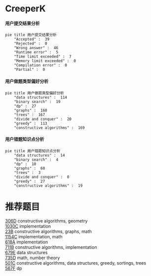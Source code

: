 # CreeperK

<!-- tabs:start -->



#### **用户提交结果分析**

```mermaid
pie title 用户提交结果分析
    "Accepted" :  39
    "Rejected" :  0
    "Wrong answer" :  46
    "Runtime error" :  5
    "Time limit exceeded" :  7
    "Memory limit exceeded" :  0
    "Compilation error" :  0
    "Partial" :  0
```

#### **用户做题类型偏好分析**

```mermaid
pie title 用户做题类型偏好分析
    "data structures" :  114
    "binary search" :  19
    "dp" :  27
    "graphs" :  160
    "trees" :  167
    "divide and conquer" :  20
    "greedy" :  113
    "constructive algorithms" :  169
```
#### **用户错题知识点分析**

```mermaid
pie title 用户错题知识点分析
    "data structures" :  14
    "binary search" :  4
    "dp" :  10
    "graphs" :  60
    "trees" :  3
    "divide and conquer" :  0
    "greedy" :  27
    "constructive algorithms" :  19
```



<!-- tabs:end -->
# 推荐题目
[306D](https://codeforces.com/contest/306/problem/D)		constructive algorithms,
                        geometry		  
[1030C](https://codeforces.com/contest/1030/problem/C)		implementation		  
[23B](https://codeforces.com/contest/23/problem/B)		constructive algorithms,
                        graphs,
                        math		  
[1154C](https://codeforces.com/contest/1154/problem/C)		implementation,
                        math		  
[618A](https://codeforces.com/contest/618/problem/A)		implementation		  
[711B](https://codeforces.com/contest/711/problem/B)		constructive algorithms,
                        implementation		  
[679E](https://codeforces.com/contest/679/problem/E)		data structures		  
[735D](https://codeforces.com/contest/735/problem/D)		math,
                        number theory		  
[501C](https://codeforces.com/contest/501/problem/C)		constructive algorithms,
                        data structures,
                        greedy,
                        sortings,
                        trees		  
[567F](https://codeforces.com/contest/567/problem/F)		dp		  
